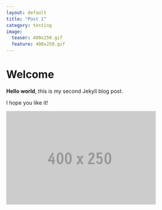 ```yaml
---
layout: default
title: "Post 1"
category: testing
image:
  teaser: 400x250.gif
  feature: 400x250.gif
---
```



# Welcome

**Hello world**, this is my second Jekyll blog post.

I hope you like it!

![My helpful screenshot](/images/400x250.gif)